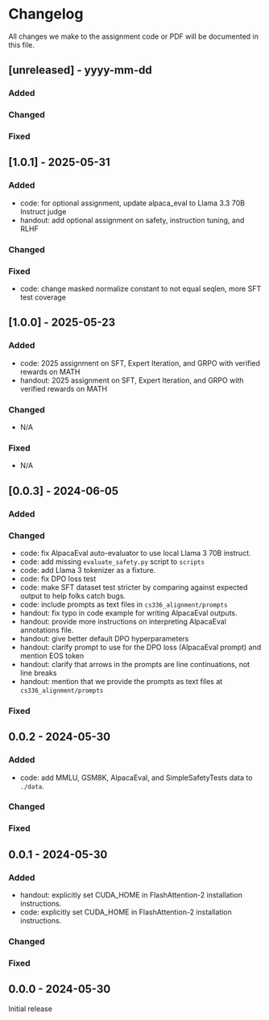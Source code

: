 # Changelog

All changes we make to the assignment code or PDF will be documented in this file.

## [unreleased] - yyyy-mm-dd

### Added

### Changed

### Fixed

## [1.0.1] - 2025-05-31

### Added
- code: for optional assignment, update alpaca_eval to Llama 3.3 70B Instruct judge
- handout: add optional assignment on safety, instruction tuning, and RLHF

### Changed

### Fixed
- code: change masked normalize constant to not equal seqlen, more SFT test coverage

## [1.0.0] - 2025-05-23

### Added
- code: 2025 assignment on SFT, Expert Iteration, and GRPO with verified rewards on MATH
- handout: 2025 assignment on SFT, Expert Iteration, and GRPO with verified rewards on MATH

### Changed
- N/A

### Fixed
- N/A

## [0.0.3] - 2024-06-05

### Added

### Changed

- code: fix AlpacaEval auto-evaluator to use local Llama 3 70B instruct.
- code: add missing `evaluate_safety.py` script to `scripts`
- code: add Llama 3 tokenizer as a fixture.
- code: fix DPO loss test
- code: make SFT dataset test stricter by comparing against expected output to help folks catch bugs.
- code: include prompts as text files in `cs336_alignment/prompts`
- handout: fix typo in code example for writing AlpacaEval outputs.
- handout: provide more instructions on interpreting AlpacaEval annotations file.
- handout: give better default DPO hyperparameters
- handout: clarify prompt to use for the DPO loss (AlpacaEval prompt) and mention EOS token
- handout: clarify that arrows in the prompts are line continuations, not line breaks
- handout: mention that we provide the prompts as text files at `cs336_alignment/prompts`

### Fixed

## 0.0.2 - 2024-05-30

### Added

- code: add MMLU, GSM8K, AlpacaEval, and SimpleSafetyTests data to `./data`.

### Changed

### Fixed


## 0.0.1 - 2024-05-30

### Added

- handout: explicitly set CUDA_HOME in FlashAttention-2 installation instructions. 
- code: explicitly set CUDA_HOME in FlashAttention-2 installation instructions.

### Changed

### Fixed


## 0.0.0 - 2024-05-30

Initial release
